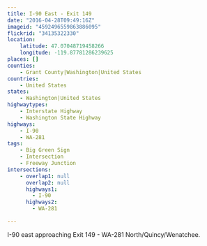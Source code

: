 ```yaml
---
title: I-90 East - Exit 149
date: "2016-04-28T09:49:16Z"
imageid: "4592496559863886095"
flickrid: "34135322330"
location:
    latitude: 47.07048719458266
    longitude: -119.87781286239625
places: []
counties:
    - Grant County|Washington|United States
countries:
    - United States
states:
    - Washington|United States
highwaytypes:
    - Interstate Highway
    - Washington State Highway
highways:
    - I-90
    - WA-281
tags:
    - Big Green Sign
    - Intersection
    - Freeway Junction
intersections:
    - overlap1: null
      overlap2: null
      highways1:
        - I-90
      highways2:
        - WA-281

---
```

I-90 east approaching Exit 149 - WA-281 North/Quincy/Wenatchee.